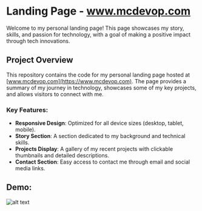 # Landing Page - www.mcdevop.com

Welcome to my personal landing page! This page showcases my story, skills, and passion for technology, with a goal of making a positive impact through tech innovations.

## Project Overview

This repository contains the code for my personal landing page hosted at [www.mcdevop.com](https://www.mcdevop.com). The page provides a summary of my journey in technology, showcases some of my key projects, and allows visitors to connect with me.

### Key Features:
- **Responsive Design**: Optimized for all device sizes (desktop, tablet, mobile).
- **Story Section**: A section dedicated to my background and technical skills.
- **Projects Display**: A gallery of my recent projects with clickable thumbnails and detailed descriptions.
- **Contact Section**: Easy access to contact me through email and social media links.

## Demo:
![alt text](landing-page.gif)

